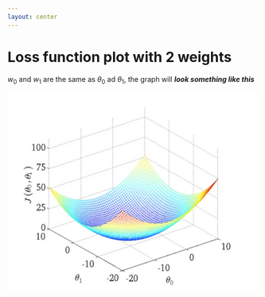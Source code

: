 ```yaml
---
layout: center
---
```


# Loss function plot with 2 weights

$w_0$ and $w_1$ are the same as $\theta_0$ ad $\theta_1$, the graph will ***look something like this***

<img alt="3d plot" src="/images/cost-function-plot.png" style="width: 520px; height: 400px" />

